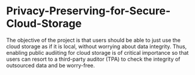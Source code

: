 # Privacy-Preserving-for-Secure-Cloud-Storage

The objective of the project is that users should be able to just use the cloud storage as if it is local, without worrying about data integrity. Thus, enabling public audiiting for cloud storage is of critical importance so that users can resort to a third-party auditor (TPA) to check the integrity of outsourced data and be worry-free.
